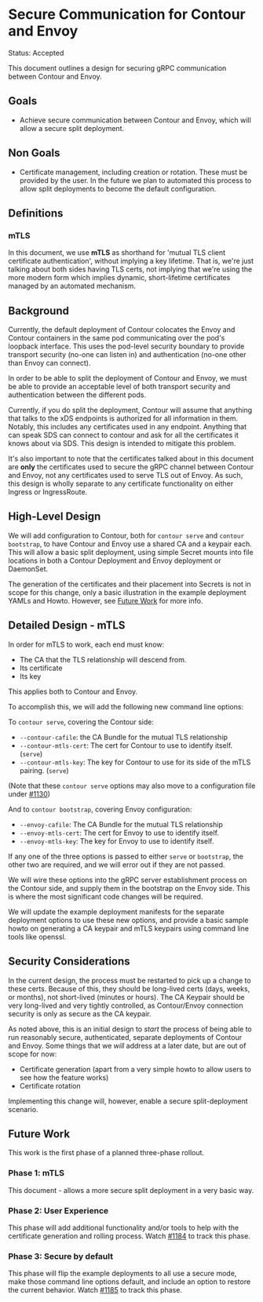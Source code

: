 # Secure Communication for Contour and Envoy

Status: Accepted

This document outlines a design for securing gRPC communication between Contour and Envoy.

## Goals

- Achieve secure communication between Contour and Envoy, which will allow a secure split deployment.

## Non Goals

- Certificate management, including creation or rotation. These must be provided by the user. In the future we plan to automated this process to allow split deployments to become the default configuration.

## Definitions

### mTLS

In this document, we use **mTLS** as shorthand for 'mutual TLS client certificate authentication', without implying a key lifetime. That is, we're just talking about both sides having TLS certs, not implying that we're using the more modern form which implies dynamic, short-lifetime certificates managed by an automated mechanism.

## Background

Currently, the default deployment of Contour colocates the Envoy and Contour containers in the same pod communicating over the pod's loopback interface. This uses the pod-level security boundary to provide transport security (no-one can listen in) and authentication (no-one other than Envoy can connect).

In order to be able to split the deployment of Contour and Envoy, we must be able to provide an acceptable level of both transport security and authentication between the different pods.

Currently, if you do split the deployment, Contour will assume that anything that talks to the xDS endpoints is authorized for all information in them. Notably, this includes any certificates used in any endpoint. Anything that can speak SDS can connect to contour and ask for all the certificates it knows about via SDS. This design is intended to mitigate this problem.

It's also important to note that the certificates talked about in this document are **only** the certificates used to secure the gRPC channel between Contour and Envoy, not any certificates used to serve TLS out of Envoy. As such, this design is wholly separate to any certificate functionality on either Ingress or IngressRoute.

## High-Level Design

We will add configuration to Contour, both for `contour serve` and `contour bootstrap`, to have Contour and Envoy use a shared CA and a keypair each. This will allow a basic split deployment, using simple Secret mounts into file locations in both a Contour Deployment and Envoy deployment or DaemonSet.

The generation of the certificates and their placement into Secrets is not in scope for this change, only a basic illustration in the example deployment YAMLs and Howto. However, see [Future Work](#future-work) for more info.

## Detailed Design - mTLS

In order for mTLS to work, each end must know:
- The CA that the TLS relationship will descend from.
- Its certificate
- Its key

This applies both to Contour and Envoy.

To accomplish this, we will add the following new command line options:

To `contour serve`, covering the Contour side:
- `--contour-cafile`: the CA Bundle for the mutual TLS relationship
- `--contour-mtls-cert`: The cert for Contour to use to identify itself. (`serve`)
- `--contour-mtls-key`: The key for Contour to use for its side of the mTLS pairing. (`serve`)

(Note that these `contour serve` options may also move to a configuration file under [#1130][1])

And to `contour bootstrap`, covering Envoy configuration:
- `--envoy-cafile`: The CA Bundle for the mutual TLS relationship
- `--envoy-mtls-cert`: The cert for Envoy to use to identify itself.
- `--envoy-mtls-key`: The key for Envoy to use to identify itself.

If any one of the three options is passed to either `serve` or `bootstrap`, the other two are required, and we will error out if they are not passed.

We will wire these options into the gRPC server establishment process on the Contour side, and supply them in the bootstrap on the Envoy side. This is where the most significant code changes will be required.

We will update the example deployment manifests for the separate deployment options to use these new options, and provide a basic sample howto on generating a CA keypair and mTLS keypairs using command line tools like openssl.

## Security Considerations

In the current design, the process must be restarted to pick up a change to these certs. Because of this, they should be long-lived certs (days, weeks, or months), not short-lived (minutes or hours). The CA Keypair should be very long-lived and very tightly controlled, as Contour/Envoy connection security is only as secure as the CA keypair.

As noted above, this is an initial design to *start* the process of being able to run reasonably secure, authenticated, separate deployments of Contour and Envoy. Some things that we *will* address at a later date, but are out of scope for now:

- Certificate generation (apart from a very simple howto to allow users to see how the feature works)
- Certificate rotation

Implementing this change will, however, enable a secure split-deployment scenario.

## Future Work

This work is the first phase of a planned three-phase rollout.

### Phase 1: mTLS

This document - allows a more secure split deployment in a very basic way.

### Phase 2: User Experience

This phase will add additional functionality and/or tools to help with the certificate generation and rolling process. Watch [#1184][2] to track this phase.

### Phase 3: Secure by default

This phase will flip the example deployments to all use a secure mode, make those command line options default, and include an option to restore the current behavior. Watch [#1185][3] to track this phase.

[1]: https://github.com/projectcontour/contour/issues/1130
[2]: https://github.com/projectcontour/contour/issues/1184
[3]: https://github.com/projectcontour/contour/issues/1185
